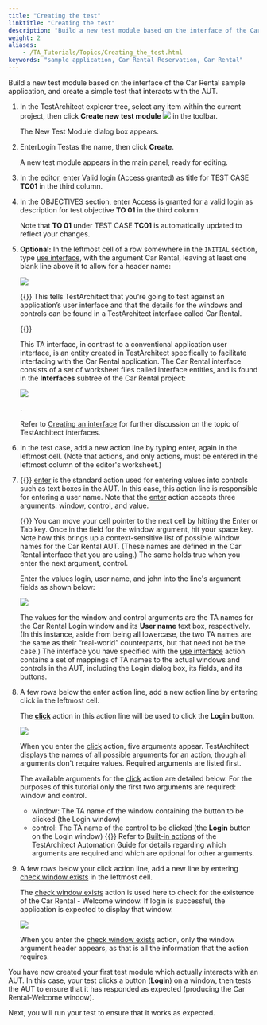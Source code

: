 ```yaml
--- 
title: "Creating the test"
linktitle: "Creating the test"
description: "Build a new test module based on the interface of the Car Rental sample application, and create a simple test that interacts with the AUT."
weight: 2
aliases: 
    - /TA_Tutorials/Topics/Creating_the_test.html
keywords: "sample application, Car Rental Reservation, Car Rental"
---
```


Build a new test module based on the interface of the Car Rental sample application, and create a simple test that interacts with the AUT.

1.  In the TestArchitect explorer tree, select any item within the current project, then click **Create new test module** ![](/images/TA_Tutorials/Images/btn.TAC_toolbar.CreateTestModule.png) in the toolbar.

    The New Test Module dialog box appears.

2.  EnterLogin Testas the name, then click **Create**.

    A new test module appears in the main panel, ready for editing.

3.  In the editor, enter Valid login \(Access granted\) as title for TEST CASE **TC01** in the third column.

4.  In the OBJECTIVES section, enter Access is granted for a valid login as description for test objective **TO 01** in the third column.

    Note that **TO 01** under TEST CASE **TC01** is automatically updated to reflect your changes.

5.  **Optional:** In the leftmost cell of a row somewhere in the `INITIAL` section, type [use interface](/automation-guide/action-based-testing-language/built-in-actions/test-support-actions/interface-handling/use-interface), with the argument Car Rental, leaving at least one blank line above it to allow for a header name:

    ![](/images/TA_Tutorials/Images/tut.Interfacing_with_GUI_02.png)

    {{<note>}} This tells TestArchitect that you're going to test against an application’s user interface and that the details for the windows and controls can be found in a TestArchitect interface called Car Rental.

    {{<note>}}

    This TA interface, in contrast to a conventional application user interface, is an entity created in TestArchitect specifically to facilitate interfacing with the Car Rental application. The Car Rental interface consists of a set of worksheet files called interface entities, and is found in the **Interfaces** subtree of the Car Rental project:

    ![](/images/TA_Tutorials/Images/tut.Interfacing_with_GUI_03.png)

    .

    Refer to [Creating an interface](/user-guide/interface-definitions/creating-an-interface) for further discussion on the topic of TestArchitect interfaces.

6.  In the test case, add a new action line by typing enter, again in the leftmost cell. \(Note that actions, and only actions, must be entered in the leftmost column of the editor's worksheet.\)

7.  {{<note>}} [enter](/automation-guide/action-based-testing-language/built-in-actions/user-interface-actions/control-element/enter) is the standard action used for entering values into controls such as text boxes in the AUT. In this case, this action line is responsible for entering a user name. Note that the [enter](/automation-guide/action-based-testing-language/built-in-actions/user-interface-actions/control-element/enter) action accepts three arguments: window, control, and value.

    {{<note>}} You can move your cell pointer to the next cell by hitting the Enter or Tab key. Once in the field for the window argument, hit your space key. Note how this brings up a context-sensitive list of possible window names for the Car Rental AUT. \(These names are defined in the Car Rental interface that you are using.\) The same holds true when you enter the next argument, control.

    Enter the values login, user name, and john into the line's argument fields as shown below:

    ![](/images/TA_Tutorials/Images/tut.Interfacing_with_GUI_04.png)

    The values for the window and control arguments are the TA names for the Car Rental Login window and its **User name** text box, respectively. \(In this instance, aside from being all lowercase, the two TA names are the same as their “real-world” counterparts, but that need not be the case.\) The interface you have specified with the [use interface](/automation-guide/action-based-testing-language/built-in-actions/test-support-actions/interface-handling/use-interface) action contains a set of mappings of TA names to the actual windows and controls in the AUT, including the Login dialog box, its fields, and its buttons.

8.  A few rows below the enter action line, add a new action line by entering click in the leftmost cell.

    The [**click**](/automation-guide/action-based-testing-language/built-in-actions/system-actions/mouse/click) action in this action line will be used to click the **Login** button.

    ![](/images/TA_Tutorials/Images/tut.Interfacing_with_GUI_05.png)

    When you enter the [click](/automation-guide/action-based-testing-language/built-in-actions/system-actions/mouse/click) action, five arguments appear. TestArchitect displays the names of all possible arguments for an action, though all arguments don't require values. Required arguments are listed first.

    The available arguments for the [click](/automation-guide/action-based-testing-language/built-in-actions/system-actions/mouse/click) action are detailed below. For the purposes of this tutorial only the first two arguments are required: window and control.

    -   window: The TA name of the window containing the button to be clicked \(the Login window\)
    -   control: The TA name of the control to be clicked \(the **Login** button on the Login window\)
    {{<note>}} Refer to [Built-in actions](/automation-guide/action-based-testing-language/built-in-actions/) of the TestArchitect Automation Guide for details regarding which arguments are required and which are optional for other arguments.

9.  A few rows below your click action line, add a new line by entering [check window exists](/automation-guide/action-based-testing-language/built-in-actions/user-interface-actions/window/check-window-exists) in the leftmost cell.

    The [check window exists](/automation-guide/action-based-testing-language/built-in-actions/user-interface-actions/window/check-window-exists) action is used here to check for the existence of the Car Rental - Welcome window. If login is successful, the application is expected to display that window.

    ![](/images/TA_Tutorials/Images/tut.Interfacing_with_GUI_07.png)

    When you enter the [check window exists](/automation-guide/action-based-testing-language/built-in-actions/user-interface-actions/window/check-window-exists) action, only the window argument header appears, as that is all the information that the action requires.


You have now created your first test module which actually interacts with an AUT. In this case, your test clicks a button \(**Login**\) on a window, then tests the AUT to ensure that it has responded as expected \(producing the Car Rental-Welcome window\).

Next, you will run your test to ensure that it works as expected.




